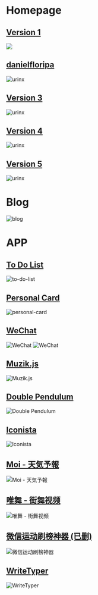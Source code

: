 Homepage
========

[Version 1](http://urinx.github.io/v1/)
-----------
![](screenshot/v1.png)

[danielfloripa](http://urinx.github.io/v2/)
-----------
![urinx](screenshot/v2.png)

[Version 3](http://urinx.github.io/v3/)
-----------
![urinx](screenshot/v3.png)

[Version 4](http://urinx.github.io/v4/)
-----------
![urinx](screenshot/v4.png)

[Version 5](http://urinx.github.io/v5/)
-----------
![urinx](screenshot/v5.png)

Blog
===
![blog](screenshot/blog.png)

APP
===

[To Do List](http://urinx.github.io/app/to-do-list/)
------------
![to-do-list](screenshot/todolist.png)

[Personal Card](http://urinx.github.io/app/personal-card/)
------------
![personal-card](screenshot/personalcard.png)

[WeChat](http://urinx.github.io/app/wechat/)
------------
![WeChat](screenshot/wechat_0.png)
![WeChat](screenshot/wechat_1.png)

[Muzik.js](http://urinx.github.io/app/muzik-js/)
------------
![Muzik.js](screenshot/muzik.js.png)

[Double Pendulum](http://urinx.github.io/app/double-pendulum/)
------------
![Double Pendulum](screenshot/DoublePendulum.png)

[Iconista](http://urinx.github.io/app/iconista/)
------------
![Iconista](screenshot/Iconista.png)

[Moi - 天気予報](http://urinx.github.io/app/moi/)
------------
![Moi - 天気予報](screenshot/Moi.png)

[唯舞 - 街舞视频](https://github.com/Urinx/Vu)
------------
![唯舞 - 街舞视频](screenshot/vu.png)

[微信运动刷榜神器 (已删)]()
------------
![微信运动刷榜神器](screenshot/weixinwalk.png)

[WriteTyper](http://urinx.github.io/app/writetyper/)
------------
![WriteTyper](screenshot/writetyper.png)


